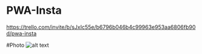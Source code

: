 # PWA-Insta
https://trello.com/invite/b/sJxIc55e/b6796b046b4c99963e953aa6806fb90d/pwa-insta


#Photo
 ![alt text](http://url/to/img.png) 
